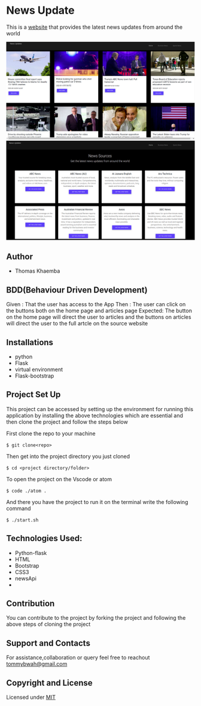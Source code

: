 # News Update
This is a [website](https://newsapp97.herokuapp.com/) that provides the latest news updates from around the world 

![News article](articles.png)
![source](news-sources.png)

## Author 
* Thomas Khaemba
  
## BDD(Behaviour Driven Development)
Given : That the user has access to the App
Then : The user can click on the buttons both on the home page and articles page
Expected: The button on the home page will direct the user to  articles and the buttons on  articles will direct the user  to the  full artcle on the source  website


## Installations
* python
* Flask
* virtual environment
* Flask-bootstrap
## Project Set Up
This project can be accessed by  setting up the environment  for running this application by installing the above technologies which are essential and then clone the project  and follow the steps below

First clone the repo  to your machine
```
$ git clone<repo>
```
Then get into  the project directory  you just cloned 
```
$ cd <project directory/folder>
```
To open the project on the Vscode or atom 
```
$ code ./atom .
```

And there you have the project to run it on the terminal write the following command

```
$ ./start.sh
```
## Technologies Used:
* Python-flask
* HTML
* Bootstrap
* CSS3
* newsApi
* 


## Contribution
You can contribute to the project by forking the project  and following the above steps of cloning the project



## Support and Contacts
For assistance,collaboration or query feel free to reachout tommybwah@gmail.com

## Copyright and License
Licensed under [MIT](license)